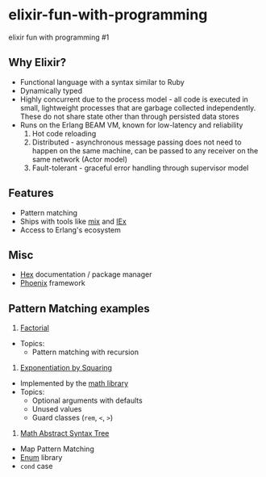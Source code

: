 # elixir-fun-with-programming
elixir fun with programming #1

## Why Elixir?

* Functional language with a syntax similar to Ruby
* Dynamically typed
* Highly concurrent due to the process model - all code is executed in small, lightweight processes that are garbage collected independently. These do not share state other than through persisted data stores
* Runs on the Erlang BEAM VM, known for low-latency and reliability
  1. Hot code reloading
  1. Distributed - asynchronous message passing does not need to happen on the same machine, can be passed to any receiver on the same network (Actor model)
  1. Fault-tolerant - graceful error handling through supervisor model

## Features
* Pattern matching
* Ships with tools like [mix](https://hexdocs.pm/mix/Mix.html) and [IEx](https://hexdocs.pm/iex/IEx.html)
* Access to Erlang's ecosystem

## Misc
* [Hex](https://hexdocs.pm/elixir/Enum.html) documentation / package manager
* [Phoenix](http://phoenixframework.org/) framework

## Pattern Matching examples
1. [Factorial](https://en.wikipedia.org/wiki/Factorial)
  * Topics:
    * Pattern matching with recursion
1. [Exponentiation by Squaring](https://en.wikipedia.org/wiki/Exponentiation_by_squaring)
  * Implemented by the [math library](https://github.com/folz/math/blob/master/lib/math.ex#L116)
  * Topics:
    * Optional arguments with defaults
    * Unused values
    * Guard classes (`rem`, `<`, `>`)
1. [Math Abstract Syntax Tree](https://en.wikipedia.org/wiki/Abstract_syntax_tree)
  * Map Pattern Matching
  * [Enum](https://hexdocs.pm/elixir/Enum.html) library
  * `cond` case
